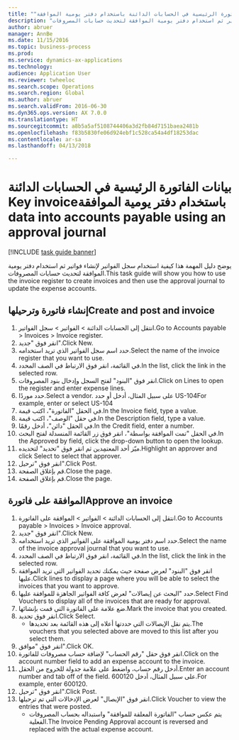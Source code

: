 ```yaml
--- 
title: "بيانات الفاتورة الرئيسية في الحسابات الدائنة باستخدام ‏‫دفتر يومية الموافقة"
description: "يوضح دليل المهمة هذا كيفية استخدام سجل الفواتير لإنشاء فواتير ثم استخدام دفتر يومية الموافقة لتحديث حسابات المصروفات."
author: abruer
manager: AnnBe
ms.date: 11/15/2016
ms.topic: business-process
ms.prod: 
ms.service: dynamics-ax-applications
ms.technology: 
audience: Application User
ms.reviewer: twheeloc
ms.search.scope: Operations
ms.search.region: Global
ms.author: abruer
ms.search.validFrom: 2016-06-30
ms.dyn365.ops.version: AX 7.0.0
ms.translationtype: HT
ms.sourcegitcommit: a8b5a5af5108744406a3d2fb84d7151baea2481b
ms.openlocfilehash: f83b5830fe06d924ebf1c528ca54a4df18253dac
ms.contentlocale: ar-sa
ms.lasthandoff: 04/13/2018

---
```

# <a name="key-invoice-data-into-accounts-payable-using-an-approval-journal"></a><span data-ttu-id="c4695-103">بيانات الفاتورة الرئيسية في الحسابات الدائنة باستخدام ‏‫دفتر يومية الموافقة</span><span class="sxs-lookup"><span data-stu-id="c4695-103">Key invoice data into accounts payable using an approval journal</span></span>

[!INCLUDE [task guide banner](../../includes/task-guide-banner.md)]

<span data-ttu-id="c4695-104">يوضح دليل المهمة هذا كيفية استخدام سجل الفواتير لإنشاء فواتير ثم استخدام دفتر يومية الموافقة لتحديث حسابات المصروفات.</span><span class="sxs-lookup"><span data-stu-id="c4695-104">This task guide will show you how to use the invoice register to create invoices and then use the approval journal to update the expense accounts.</span></span>


## <a name="create-and-post-and-invoice"></a><span data-ttu-id="c4695-105">إنشاء فاتورة وترحيلها</span><span class="sxs-lookup"><span data-stu-id="c4695-105">Create and post and invoice</span></span>
1. <span data-ttu-id="c4695-106">انتقل إلى الحسابات الدائنة > الفواتير > سجل الفواتير.</span><span class="sxs-lookup"><span data-stu-id="c4695-106">Go to Accounts payable > Invoices > Invoice register.</span></span>
2. <span data-ttu-id="c4695-107">انقر فوق "جديد".</span><span class="sxs-lookup"><span data-stu-id="c4695-107">Click New.</span></span>
3. <span data-ttu-id="c4695-108">حدد اسم سجل الفواتير الذي تريد استخدامه.</span><span class="sxs-lookup"><span data-stu-id="c4695-108">Select the name of the invoice register that you want to use.</span></span>
4. <span data-ttu-id="c4695-109">في القائمة، انقر فوق الارتباط في الصف المحدد.</span><span class="sxs-lookup"><span data-stu-id="c4695-109">In the list, click the link in the selected row.</span></span>
5. <span data-ttu-id="c4695-110">انقر فوق "البنود‬" لفتح السجل وإدخال بنود المصروفات.</span><span class="sxs-lookup"><span data-stu-id="c4695-110">Click on Lines to open the register and enter expense lines.</span></span>
6. <span data-ttu-id="c4695-111">حدد موردًا.</span><span class="sxs-lookup"><span data-stu-id="c4695-111">Select a vendor.</span></span> <span data-ttu-id="c4695-112">على سبيل المثال، أدخل أو حدد US-104</span><span class="sxs-lookup"><span data-stu-id="c4695-112">For example, enter or select US-104</span></span>
7. <span data-ttu-id="c4695-113">في الحقل "الفاتورة"، اكتب قيمة.</span><span class="sxs-lookup"><span data-stu-id="c4695-113">In the Invoice field, type a value.</span></span>
8. <span data-ttu-id="c4695-114">في حقل "الوصف"، اكتب قيمة.</span><span class="sxs-lookup"><span data-stu-id="c4695-114">In the Description field, type a value.</span></span>
9. <span data-ttu-id="c4695-115">في الحقل "دائن"، أدخل رقمًا.</span><span class="sxs-lookup"><span data-stu-id="c4695-115">In the Credit field, enter a number.</span></span>
10. <span data-ttu-id="c4695-116">في الحقل "تمت الموافقة بواسطة‬"، انقر فوق زر القائمة المنسدلة لفتح البحث.</span><span class="sxs-lookup"><span data-stu-id="c4695-116">In the Approved by field, click the drop-down button to open the lookup.</span></span>
11. <span data-ttu-id="c4695-117">ميّز أحد المعتمِدين ثم انقر فوق "تحديد" لتحديده.</span><span class="sxs-lookup"><span data-stu-id="c4695-117">Highlight an approver and click Select to select that approver.</span></span>
12. <span data-ttu-id="c4695-118">انقر فوق "ترحيل".</span><span class="sxs-lookup"><span data-stu-id="c4695-118">Click Post.</span></span>
13. <span data-ttu-id="c4695-119">قم بإغلاق الصفحة.</span><span class="sxs-lookup"><span data-stu-id="c4695-119">Close the page.</span></span>
14. <span data-ttu-id="c4695-120">قم بإغلاق الصفحة.</span><span class="sxs-lookup"><span data-stu-id="c4695-120">Close the page.</span></span>

## <a name="approve-an-invoice"></a><span data-ttu-id="c4695-121">الموافقة على فاتورة</span><span class="sxs-lookup"><span data-stu-id="c4695-121">Approve an invoice</span></span>
1. <span data-ttu-id="c4695-122">انتقل إلى الحسابات الدائنة > الفواتير > الموافقة على الفاتورة.</span><span class="sxs-lookup"><span data-stu-id="c4695-122">Go to Accounts payable > Invoices > Invoice approval.</span></span>
2. <span data-ttu-id="c4695-123">انقر فوق "جديد".</span><span class="sxs-lookup"><span data-stu-id="c4695-123">Click New.</span></span>
3. <span data-ttu-id="c4695-124">حدد اسم دفتر يومية الموافقة على الفواتير الذي تريد استخدامه.</span><span class="sxs-lookup"><span data-stu-id="c4695-124">Select the name of the invoice approval journal that you want to use.</span></span>
4. <span data-ttu-id="c4695-125">في القائمة، انقر فوق الارتباط في الصف المحدد.</span><span class="sxs-lookup"><span data-stu-id="c4695-125">In the list, click the link in the selected row.</span></span>
5. <span data-ttu-id="c4695-126">انقر فوق "البنود" لعرض صفحة حيث يمكنك تحديد الفواتير التي تريد الموافقة عليها.</span><span class="sxs-lookup"><span data-stu-id="c4695-126">Click lines to display a page where you will be able to select the invoices that you want to approve.</span></span>
6. <span data-ttu-id="c4695-127">حدد "البحث عن إيصالات" لعرض كافة الفواتير الجاهزة للموافقة عليها.</span><span class="sxs-lookup"><span data-stu-id="c4695-127">Select Find Vouchers to display all of the invoices that are ready for approval.</span></span>
7. <span data-ttu-id="c4695-128">ضع علامة على الفاتورة التي قمت بإنشائها.</span><span class="sxs-lookup"><span data-stu-id="c4695-128">Mark the invoice that you created.</span></span>
8. <span data-ttu-id="c4695-129">انقر فوق تحديد.</span><span class="sxs-lookup"><span data-stu-id="c4695-129">Click Select.</span></span>
    * <span data-ttu-id="c4695-130">يتم نقل الإيصالات التي حددتها أعلاه إلى هذه القائمة بعد تحديدها.</span><span class="sxs-lookup"><span data-stu-id="c4695-130">The vouchers that you selected above are moved to this list after you select them.</span></span>  
9. <span data-ttu-id="c4695-131">انقر فوق "موافق".</span><span class="sxs-lookup"><span data-stu-id="c4695-131">Click OK.</span></span>
10. <span data-ttu-id="c4695-132">انقر فوق حقل "رقم الحساب" لإضافة حساب مصروفات للفاتورة.</span><span class="sxs-lookup"><span data-stu-id="c4695-132">Click on the account number field to add an expense account to the invoice.</span></span>
11. <span data-ttu-id="c4695-133">أدخل رقم حساب، واضغط على علامة جدولة للخروج من الحقل.</span><span class="sxs-lookup"><span data-stu-id="c4695-133">Enter an account number and tab off of the field.</span></span> <span data-ttu-id="c4695-134">على سبيل المثال، أدخل 600120.</span><span class="sxs-lookup"><span data-stu-id="c4695-134">For example, enter 600120.</span></span>
12. <span data-ttu-id="c4695-135">انقر فوق "ترحيل".</span><span class="sxs-lookup"><span data-stu-id="c4695-135">Click Post.</span></span>
13. <span data-ttu-id="c4695-136">انقر فوق "الإيصال" لعرض الإدخالات التي تم ترحيلها.</span><span class="sxs-lookup"><span data-stu-id="c4695-136">Click Voucher to view the entries that were posted.</span></span>
    * <span data-ttu-id="c4695-137">يتم عكس حساب "الفاتورة المعلقة للموافقة" واستبداله بحساب المصروفات الفعلية.</span><span class="sxs-lookup"><span data-stu-id="c4695-137">The Invoice Pending Approval account is reversed and replaced with the actual expense account.</span></span>  


